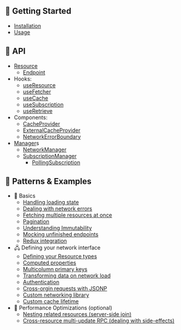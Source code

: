 ---
---
## 🏁 Getting Started

- [Installation](getting-started/installation.md)
- [Usage](getting-started/usage.md)

## 💬 API

- [Resource](api/Resource.md)
  - [Endpoint](api/Endpoint.md)
- Hooks:
  - [useResource](api/useresource)
  - [useFetcher](api/useFetcher.md)
  - [useCache](api/useCache.md)
  - [useSubscription](api/useSubscription.md)
  - [useRetrieve](api/useRetrieve.md)
- Components:
  - [CacheProvider](api/CacheProvider.md)
  - [ExternalCacheProvider](api/ExternalCacheProvider.md)
  - [NetworkErrorBoundary](api/NetworkErrorBoundary.md)
- [Manager](api/Manager.md)s
  - [NetworkManager](api/NetworkManager.md)
  - [SubscriptionManager](api/SubscriptionManager.md)
    - [PollingSubscription](api/PollingSubscription.md)

## 🎎 Patterns & Examples

- 🔰 Basics
  - [Handling loading state](getting-started/data-dependency#async-fallbacks-loadingerror)
  - [Dealing with network errors](getting-started/data-dependency#async-fallbacks-loadingerror)
  - [Fetching multiple resources at once](guides/fetch-multiple.md)
  - [Pagination](guides/pagination.md)
  - [Understanding Immutability](guides/immutability.md)
  - [Mocking unfinished endpoints](guides/mocking-unfinished.md)
  - [Redux integration](guides/redux.md)
- 🖧 Defining your network interface
  - [Defining your Resource types](guides/resource-types.md)
  - [Computed properties](guides/computed-properties.md)
  - [Multicolumn primary keys](guides/multi-pk.md)
  - [Transforming data on network load](guides/network-transform.md)
  - [Authentication](guides/auth.md)
  - [Cross-orgin requests with JSONP](guides/jsonp.md)
  - [Custom networking library](guides/custom-networking.md)
  - [Custom cache lifetime](guides/resource-lifetime.md)
- 💨 Performance Optimizations (optional)
  - [Nesting related resources (server-side join)](guides/nested-response.md)
  - [Cross-resource multi-update RPC (dealing with side-effects)](guides/rpc.md)
